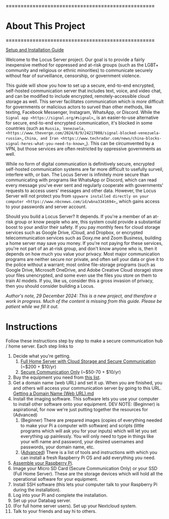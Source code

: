 **==================================================**
# __About This Project__
**==================================================**

[Setup and Installation Guide](../../wiki/Setup-and-Installation>)

Welcome to the Locus Server project. Our goal is to provide a fairly inexpensive method for oppressed and at-risk groups (such as the LGBT+ community and religious or ethnic minorities) to communicate securely without fear of surveillance, censorship, or government violence.

This guide will show you how to set up a secure, end-to-end encrypted, self-hosted communication server that includes text, voice, and video chat, and can be modified to include encrypted, remotely-accessible cloud storage as well. This server facilitates communication which is *more* difficult for governments or malicious actors to surveil than other methods, like texting, Facebook Messenger, Instagram, WhatsApp, or Discord. While the `Signal app <https://signal.org/#signal>`_ is an easier-to-use alternative for secure, end-to-end encrypted communication, it's blocked in some countries (such as `Russia, Venezuela, <https://www.theverge.com/2024/8/9/24217008/signal-blocked-venezuela-russia>`_ `China, and Iran <https://www.techradar.com/news/china-blocks-signal-heres-what-you-need-to-know>`_). This can be circumvented by a VPN, but those services are often restricted by oppressive governments as well.

While no form of digital communication is definitively secure, encrypted self-hosted communication systems are far more difficult to usefully surveil, interfere with, or ban. The Locus Server is infinitely more secure than communicating with programs like WhatsApp or Discord, which can read every message you've ever sent and regularly cooperate with governments' requests to access users' messages and other data. However, the Locus Server will not protect you from `spyware installed directly on your computer <https://www.nbcnews.com/id/wbna3341694>`_ which gains access to your passwords and server account.

Should you build a Locus Server? It depends. If you're a member of an at-risk group or know people who are, this system could provide a substantial boost to your and/or their safety. If you pay monthly fees for cloud storage services such as Google Drive, iCloud, and Dropbox, or encrypted telecommunication services such as Doxy.me and Zoom Business, building a home server may save you money. If you're not paying for these services, you're not part of an at-risk group, and don't know anyone who is, then it depends on how much you value your privacy. Most major communication programs are neither secure nor private, and often sell your data or give it to the police without a warrant; most online file-storage programs (such as Google Drive, Microsoft OneDrive, and Adobe Creative Cloud storage) store your files unencrypted, and some even use the files you store on them to train AI models. If you, like us, consider this a gross invasion of privacy, then you should consider building a Locus.

*Author's note, 29 December 2024: This is a new project, and therefore a work in progress. Much of the content is missing from this guide. Please be patient while we fill it out.*

# __Instructions__

Follow these instructions step by step to make a secure communication hub / home server. Each step links to 

 1. Decide what you're getting.
    1. [Full Home Server with Cloud Storage and Secure Communication](Equipment_List/Description_Full_Home_Server) (~$200 + $10/yr)
    2. [Secure Communication Only](Equipment_List/Description_Secure_Communication_Only) (~$50-70 + $10/yr)
 2. Buy the equipment you need from [this list](Equipment_List).
 3. Get a domain name (web URL) and set it up. When you are finished, you and others will access your communication server by going to this URL. [Getting a Domain Name (Web URL).md](Internet_Actions/Getting_a_Domain_Name_(Web_URL).md)
 4. Install the imaging software. This software lets you use your computer to install other software onto your equipment.
    DEV NOTE: (Beginner) is aspirational, for now we're just putting together the resources for (Advanced)
    1. (Beginner) There are prepared images (copies of everything needed to make your Pi a computer with software) and scripts (little programs which will ask you for your inputs) which will let you set everything up painlessly. You will only need to type in things like your wifi name and password, your desired usernames and passwords, your domain name, etc.
    2. ([Advanced](Software_Repository/Raspberry_Pi_Imager.md)) There is a list of tools and instructions with which you can install a fresh Raspberry Pi OS and add everything you need.
5. [Assemble your Raspberry Pi](Instructions/Raspberry_Pi_Assembly).
6. Image your Micro SD Card (Secure Communication Only) or your SSD (Full Home Server). These are the storage devices which will hold all the operational software for your equipment.
7. Install SSH software (this lets your computer talk to your Raspberry Pi during the installation).
8. Log into your Pi and complete the installation.
9. Set up your Databag server. 
10. (For full home server users). Set up your Nextcloud system.
11. Talk to your friends and say hi to others.
